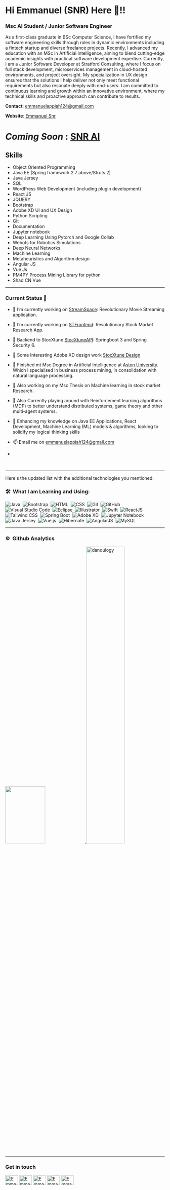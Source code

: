 # Hi Emmanuel (SNR) Here 👋!!

### Msc AI Student / Junior Software Engineer

As a first-class graduate in BSc Computer Science, I have fortified my software engineering skills through roles in dynamic environments including a fintech startup and diverse freelance projects. Recently, I advanced my education with an MSc in Artificial Intelligence, aiming to blend cutting-edge academic insights with practical software development expertise. Currently, I am a Junior Software Developer at Stratford Consulting, where I focus on full stack development, microservices management in cloud-hosted environments, and project oversight. My specialization in UX design ensures that the solutions I help deliver not only meet functional requirements but also resonate deeply with end-users. I am committed to continuous learning and growth within an innovative environment, where my technical skills and proactive approach can contribute to results.


**Contact**: [emmanuelappiah124@gmail.com](mailto:emmanuelappiah124@gmail.com)

**Website**: [Emmanuel Snr](https://emmanstheory.web.app/#home)

# *Coming Soon* : [SNR AI](https://snr-ai.com/)



## Skills
- Object Oriented Programming
- Java EE (Spring framework 2.7 above/Struts 2)
- Java Jersey
- SQL
- WordPress Web Development (including plugin development)
- React JS
- JQUERY
- Bootstrap
- Adobe XD UI and UX Design
- Python Scripting
- Git
- Documentation
- Jupyter notebook
- Deep Learning Using Pytorch and Google Collab
- Webots for Robotics Simulations
- Deep Neural Networks
- Machine Learning
- Metaheuristics and Algorithm design
- Angular JS
- Vue Js
- PM4PY Process Mining Library for python
- Shad CN Vue
---

### Current Status 🎯

- 🔭 I’m currently working on [StreamSpace](https://streamspace-b2356.web.app/): Revolutionary Movie Streaming application.
- 🔭 I’m currently working on [STFrontend](https://emmanstheory.web.app): Revolutionary Stock Market Research App.
- 🔭 Backend to StocXtune [StocXtuneAPI](https://github.com/EmmanuelSnr1/StocXTuneAPI): Springboot 3 and Spring Security 6.
- 🦾 Some Interesting Adobe XD design work [StocXtune Design](https://xd.adobe.com/view/2e1646c4-2b80-4a4a-8e9b-a1702a16bb21-7b45/?fullscreen) 
- 🧭 Finished mt Msc Degree in Artificial Intelligence at [Aston University](https://www.aston.ac.uk/). Which i specialised in business process mining, in consolidation with natural language processing. 
- 🔭 Also working on my Msc Thesis on Machine learning in stock market Research.
-  🔭 Also Currently playing around with Reinforcement learning algorithms (MDP) to better understand distributed systems, game theory and other multi-agent systems. 
- 🦾 Enhancing my knowledge on Java EE Applications, React Development, Machine Learning (ML) models & algorithms, looking to solidify my logical thinking skills
- 📫 Email me on [emmanuelappiah124@gmail.com](mailto:emmanuelappiah124@gmail.com)

- 

<br/>
<hr>


Here's the updated list with the additional technologies you mentioned:

### 🛠 &nbsp;What I am Learning and Using:

![Java](https://img.shields.io/badge/-Java-05122A?style=flat&logo=Java&logoColor=FFA518)&nbsp;
![Bootstrap](https://img.shields.io/badge/-Bootstrap-05122A?style=flat&logo=bootstrap&logoColor=563D7C)&nbsp;
![HTML](https://img.shields.io/badge/-HTML-05122A?style=flat&logo=HTML5)&nbsp;
![CSS](https://img.shields.io/badge/-CSS-05122A?style=flat&logo=CSS3&logoColor=1572B6)&nbsp;
![Git](https://img.shields.io/badge/-Git-05122A?style=flat&logo=git)&nbsp;
![GitHub](https://img.shields.io/badge/-GitHub-05122A?style=flat&logo=github)&nbsp;
![Visual Studio Code](https://img.shields.io/badge/-Visual%20Studio%20Code-05122A?style=flat&logo=visual-studio-code&logoColor=007ACC)&nbsp;
![Eclipse](https://img.shields.io/badge/-Eclipse-05122A?style=flat&logo=eclipse-ide&logoColor=2C2255)&nbsp;
![Illustrator](https://img.shields.io/badge/-Illustrator-05122A?style=flat&logo=adobe-illustrator)&nbsp;
![Swift](https://img.shields.io/badge/-Swift-05122A?style=flat&logo=swift)&nbsp;
![ReactJS](https://img.shields.io/badge/-ReactJS-05122A?style=flat&logo=react)&nbsp;
![Tailwind CSS](https://img.shields.io/badge/-Tailwind%20CSS-05122A?style=flat&logo=tailwind-css)&nbsp;
![Spring Boot](https://img.shields.io/badge/-Spring%20Boot-05122A?style=flat&logo=spring-boot)&nbsp;
![Adobe XD](https://img.shields.io/badge/-Adobe%20XD-05122A?style=flat&logo=adobe-xd)&nbsp;
![Jupyter Notebook](https://img.shields.io/badge/-Jupyter%20Notebook-05122A?style=flat&logo=jupyter)&nbsp;
![Java Jersey](https://img.shields.io/badge/-Java%20Jersey-05122A?style=flat&logo=java&logoColor=FFA518)&nbsp;
![Vue.js](https://img.shields.io/badge/-Vue.js-05122A?style=flat&logo=vue.js)&nbsp;
![Hibernate](https://img.shields.io/badge/-Hibernate-05122A?style=flat&logo=hibernate)&nbsp;
![AngularJS](https://img.shields.io/badge/-AngularJS-05122A?style=flat&logo=angularjs)&nbsp;
![MySQL](https://img.shields.io/badge/-MySQL-05122A?style=flat&logo=mysql)&nbsp;
<hr>

### ⚙️ &nbsp;Github Analytics

<p align="left">
  <a href="https://github.com/EmmanuelSnr1">
    <img height="180em" width ="50%" src="https://github-readme-stats-eight-theta.vercel.app/api?username=EmmanuelSnr1&show_icons=true&theme=algolia&include_all_commits=true&count_private=true&hide=contribs,issues"/>
    <img width="49%" src="https://github-readme-streak-stats.herokuapp.com/?user=EmmanuelSnr1&theme=default&hide_border=true" alt="danqulogy" />
  </a>
</p>
<hr>

### Get in touch

<p align="left">

<a href="https://www.twitter.com/emmanuelsnr12" target="blank"><img align="center" src="https://raw.githubusercontent.com/rahuldkjain/github-profile-readme-generator/master/src/images/icons/Social/twitter.svg" alt="EmmanuelSnr1" height="30" width="40" /></a>
<a href="https://www.linkedin.com/in/EmmanuelSnr1/" target="blank"><img align="center" src="https://raw.githubusercontent.com/rahuldkjain/github-profile-readme-generator/master/src/images/icons/Social/linked-in-alt.svg" alt="EmmanuelSnr1" height="30" width="40" /></a>
<a href="https://stackoverflow.com/users/22633606/emmanuel-appiah" target="blank"><img align="center" src="https://raw.githubusercontent.com/rahuldkjain/github-profile-readme-generator/master/src/images/icons/Social/stack-overflow.svg" alt="EmmanuelSnr1" height="30" width="40" /></a>
<a href="https://www.instagram.com/emanuel_snr1" target="blank"><img align="center" src="https://raw.githubusercontent.com/rahuldkjain/github-profile-readme-generator/master/src/images/icons/Social/instagram.svg" alt="EmmanuelSnr1" height="30" width="40" /></a>
<a href="https://www.youtube.com/c/EmmanuelSnr1" target="blank"><img align="center" src="https://raw.githubusercontent.com/rahuldkjain/github-profile-readme-generator/master/src/images/icons/Social/youtube.svg" alt="EmmanuelSnr1" height="30" width="40" /></a>

</p>

[//]: # '<a href="https://www.twitter.com/emmanuelsnr12" title="Follow me on Twitter">'
[//]: # "  <img"
[//]: # '    width="24"'
[//]: # '    alt="Follow me on Twitter"'
[//]: # '    src="https://raw.githubusercontent.com/trekhleb/trekhleb/master/assets/icons/twitter.svg"'
[//]: # "  /></a>"
[//]: # " "
[//]: # '<a href=" https://www.linkedin.com/in/#/" title="Follow me on LinkedIn">'
[//]: # "  <img"
[//]: # '    width="24"'
[//]: # '    alt="Follow me on LinkedIn"'
[//]: # '    src="https://raw.githubusercontent.com/trekhleb/trekhleb/master/assets/icons/linkedin.svg"'
[//]: # "  /></a>"
[//]: # " "
[//]: # '<a href="https://medium.com/@Emmnanuelsnr" title="Follow me on Medium">'
[//]: # "  <img"
[//]: # '    width="24"'
[//]: # '    alt="Follow me on Medium"'
[//]: # '    src="https://raw.githubusercontent.com/trekhleb/trekhleb/master/assets/icons/medium.svg"'
[//]: # "  /></a>"
[//]: # (&nbsp;)
[//]: # (<a href="https://medium.com/@Emmanuelsnr" title="Follow me on Medium">)

[//]: # (  <img)

[//]: # (    width="24")

[//]: # (    alt="Follow me on Medium")

[//]: # (    src="https://raw.githubusercontent.com/trekhleb/trekhleb/master/assets/icons/medium.svg")

[//]: # (  /></a>)

[//]: # (&nbsp;)

[//]: # " "



<!-->
<!-- <a href="https://dev.to/EmmanuelSnr" title="Follow me on DevTo">
  <img
    width="24"
    alt="Follow me on DevTo"
    src="https://raw.githubusercontent.com/trekhleb/trekhleb/master/assets/icons/devto.svg"
  /></a> -->

<!-- [trekhleb.dev](https://trekhleb.dev) -->
